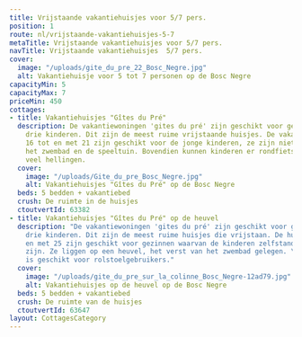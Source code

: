 ```yaml
---
title: Vrijstaande vakantiehuisjes voor 5/7 pers.
position: 1
route: nl/vrijstaande-vakantiehuisjes-5-7
metaTitle: Vrijstaande vakantiehuisjes voor 5/7 pers.
navTitle: Vrijstaande vakantiehuisjes  5/7 pers.
cover:
  image: "/uploads/gite_du_pre_22_Bosc_Negre.jpg"
  alt: Vakantiehuisje voor 5 tot 7 personen op de Bosc Negre
capacityMin: 5
capacityMax: 7
priceMin: 450
cottages:
- title: Vakantiehuisjes "Gîtes du Pré"
  description: De vakantiewoningen 'gites du pré' zijn geschikt voor gezinnen met
    drie kinderen. Dit zijn de meest ruime vrijstaande huisjes. De vakantiehuisjes
    16 tot en met 21 zijn geschikt voor de jonge kinderen, ze zijn niet te ver van
    het zwembad en de speeltuin. Bovendien kunnen kinderen er rondfietsen zonder te
    veel hellingen.
  cover:
    image: "/uploads/Gite_du_pre_Bosc_Negre.jpg"
    alt: Vakantiehuisjes "Gîtes du Pré" op de Bosc Negre
  beds: 5 bedden + vakantiebed
  crush: De ruimte in de huisjes
  ctoutvertId: 63382
- title: Vakantiehuisjes "Gîtes du Pré" op de heuvel
  description: "De vakantiewoningen 'gites du pré' zijn geschikt voor gezinnen met
    drie kinderen. Dit zijn de meest ruime huisjes die vrijstaan. De huisjes 22 tot
    en met 25 zijn geschikt voor gezinnen waarvan de kinderen zelfstandig en onafhankelijk
    zijn. Ze liggen op een heuvel, het verst van het zwembad gelegen. \n\n\nN° 25
    is geschikt voor rolstoelgebruikers."
  cover:
    image: "/uploads/gite_du_pre_sur_la_colinne_Bosc_Negre-12ad79.jpg"
    alt: Vakantiehuisjes op de heuvel op de Bosc Negre
  beds: 5 bedden + vakantiebed
  crush: De ruimte van de huisjes
  ctoutvertId: 63647
layout: CottagesCategory
---
```


